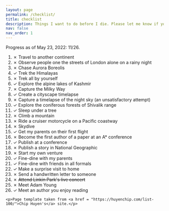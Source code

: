 ```yaml
---
layout: page
permalink: /checklist/
title: checklist
description: Things I want to do before I die. Please let me know if you have any recommendation.
nav: false
nav_order: 1
---
```


<div class="post-content">
    <p> Progress as of May 23, 2022: 11/26.</p>
    <ol>
        <li>✗ Travel to another continent </li>
        <li>✗ Observe people one the streets of London alone on a rainy night </li>
        <li>✗ Chase Aurora Boreolis </li>
        <li>✓ Trek the Himalayas </li>
        <li>✗ Trek all by yourself </li>
        <li>✓ Explore the alpine lakes of Kashmir </li>
        <li>✗ Capture the Milky Way </li>
        <li>✓ Create a cityscape timelapse </li>
        <li>✗ Capture a timelapse of the night sky (an unsatisfactory attempt)</li>
        <li>✓ Explore the coniferous forests of Shivalik range </li>
        <li>✓ Sleep under a tree </li>
        <li>✗ Climb a mountain </li>
        <li>✗ Ride a cruiser motorcycle on a Pacific coastway </li>
        <li>✗ Skydive </li>
        <li>✓ Get my parents on their first flight </li>
        <li>✗ Become the first author of a paper at an A* conference </li>
        <li>✓ Publish at a conference </li>
        <li>✗ Publish a story in National Geographic </li>
        <li>✗ Start my own venture </li>
        <li>✓ Fine-dine with my parents </li>
        <li>✓ Fine-dine with friends in all formals </li>
        <li>✓ Make a surprise visit to home </li>
        <li>✗ Send a handwritten letter to someone</li>
        <li>✗ <s>Attend Linkin Park's live concert</s></li>
        <li>✗ Meet Adam Young</li>
        <li>✓ Meet an author you enjoy reading</li>
    </ol>

    <p>Page template taken from <a href = "https://huyenchip.com/list-100/">Chip Huyen's</a> site.</p>
</div>
